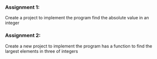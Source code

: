 ### Assignment 1:
Create a project to implement the program find the absolute value in an integer
### Assignment 2:
Create a new project to implement the program has a function to find the largest elements in three of integers
